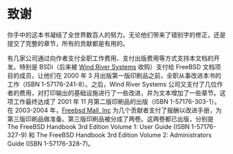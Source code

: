 # 致谢

你手中的这本书凝结了全世界数百人的努力。无论他们带来了错别字的修正，还是提交了完整的章节，所有的贡献都是有用的。

有几家公司通过向作者支付全职工作费用、支付出版费用等方式支持本文档的开发。特别是 BSDi（后来被 [Wind River Systems](http://www.windriver.com/) 收购）支付给 FreeBSD 文档项目的成员，让他们在 2000 年 3 月出版第一版印刷品之前，全职从事改进本书的工作（ISBN 1-57176-241-8）。之后，Wind River Systems 公司又支付了几位作者的费用，对打印输出的基础设施进行了一些改进，并为文本增加了一些章节。这项工作最终达成了 2001 年 11 月第二版印刷品的出版（ISBN 1-57176-303-1）。在 2003-2004 年，[Freebsd Mall, Inc](http://www.freebsdmall.com/) 为几个贡献者支付了报酬以改进手册，为第三版印刷品做准备。第三版印刷品被分成了两卷。这两卷都已出版，分别是 The FreeBSD Handbook 3rd Edition Volume 1: User Guide (ISBN 1-57176-327-9) 和 The FreeBSD Handbook 3rd Edition Volume 2: Administrators Guide (ISBN 1-57176-328-7)。
